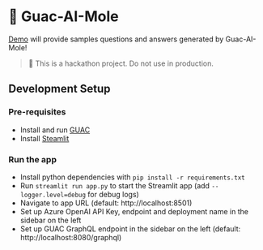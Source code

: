 # 🥑 Guac-AI-Mole

[Demo](https://guac-ai-mole.streamlit.app/) will provide samples questions and answers generated by Guac-AI-Mole!

> 🧪 This is a hackathon project. Do not use in production.

## Development Setup

### Pre-requisites
- Install and run [GUAC](https://docs.guac.sh/setup/)
- Install [Steamlit](https://docs.streamlit.io/library/get-started/installation)

### Run the app
- Install python dependencies with `pip install -r requirements.txt`
- Run `streamlit run app.py` to start the Streamlit app (add `--logger.level=debug` for debug logs)
- Navigate to app URL (default: http://localhost:8501)
- Set up Azure OpenAI API Key, endpoint and deployment name in the sidebar on the left
- Set up GUAC GraphQL endpoint in the sidebar on the left (default: http://localhost:8080/graphql)
